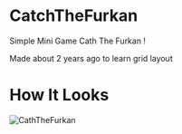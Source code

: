 # CatchTheFurkan
Simple Mini Game Cath The Furkan !

Made about 2 years ago to learn grid layout

# How It Looks

![CathTheFurkan](https://user-images.githubusercontent.com/57073283/145711002-4a19e2b8-ce88-4e53-8886-7d291b8bf24d.PNG)
